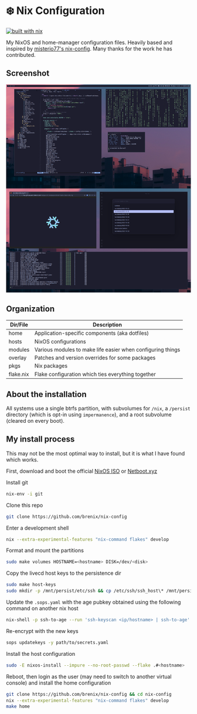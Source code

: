 # ❄️ Nix Configuration

[![built with nix](https://builtwithnix.org/badge.svg)](https://builtwithnix.org)

My NixOS and home-manager configuration files. Heavily based and inspired by
[misterio77's nix-config](https://github.com/misterio77/nix-config). Many thanks
for the work he has contributed.

## Screenshot

![Screenshot](screenshot.png)

## Organization

| Dir/File  | Description                                                 |
| --------- | ----------------------------------------------------------- |
| home      | Application-specific components (aka dotfiles)              |
| hosts     | NixOS configurations                                        |
| modules   | Various modules to make life easier when configuring things |
| overlay   | Patches and version overrides for some packages             |
| pkgs      | Nix packages                                                |
| flake.nix | Flake configuration which ties everything together          |

## About the installation

All systems use a single btrfs partition, with subvolumes for `/nix`, a
`/persist` directory (which is opt-in using `impermanence`), and a root
subvolume (cleared on every boot).

## My install process

This may not be the most optimal way to install, but it is what I have found
which works.

First, download and boot the official
[NixOS ISO](https://nixos.org/download.html#nixos-iso) or
[Netboot.xyz](https://netboot.xyz/downloads/)

Install git

```sh
nix-env -i git
```

Clone this repo

```sh
git clone https://github.com/brenix/nix-config
```

Enter a development shell

```sh
nix --extra-experimental-features "nix-command flakes" develop
```

Format and mount the partitions

```sh
sudo make volumes HOSTNAME=<hostname> DISK=/dev/<disk>
```

Copy the livecd host keys to the persistence dir

```sh
sudo make host-keys
sudo mkdir -p /mnt/persist/etc/ssh && cp /etc/ssh/ssh_host\* /mnt/persist/etc/ssh
```

Update the `.sops.yaml` with the age pubkey obtained using the following command
on another nix host

```sh
nix-shell -p ssh-to-age --run 'ssh-keyscan <ip/hostname> | ssh-to-age'
```

Re-encrypt with the new keys

```sh
sops updatekeys -y path/to/secrets.yaml
```

Install the host configuration

```sh
sudo -E nixos-install --impure --no-root-passwd --flake .#<hostname>
```

Reboot, then login as the user (may need to switch to another virtual console)
and install the home configuration

```sh
git clone https://github.com/brenix/nix-config && cd nix-config
nix --extra-experimental-features "nix-command flakes" develop
make home
```
